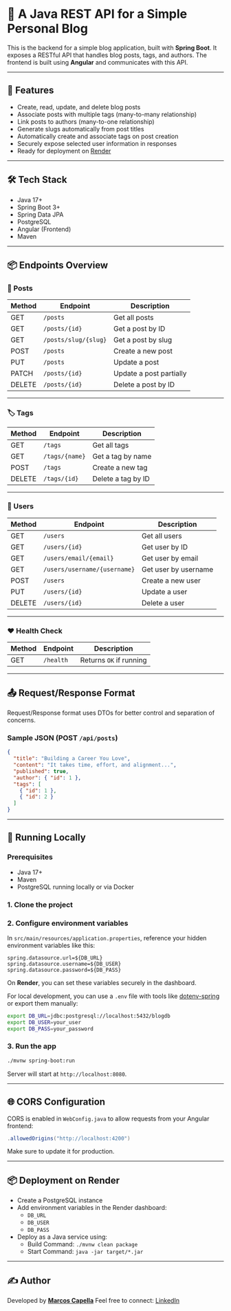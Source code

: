 # 📝 A Java REST API for a Simple Personal Blog

This is the backend for a simple blog application, built with **Spring Boot**. It exposes a RESTful API that handles blog posts, tags, and authors. The frontend is built using **Angular** and communicates with this API.

---

## 🚀 Features

- Create, read, update, and delete blog posts
- Associate posts with multiple tags (many-to-many relationship)
- Link posts to authors (many-to-one relationship)
- Generate slugs automatically from post titles
- Automatically create and associate tags on post creation
- Securely expose selected user information in responses
- Ready for deployment on [Render](https://render.com)

---

## 🛠️ Tech Stack

- Java 17+
- Spring Boot 3+
- Spring Data JPA
- PostgreSQL
- Angular (Frontend)
- Maven

---

## 📦 Endpoints Overview

### 📝 Posts

| Method | Endpoint             | Description                          |
|--------|----------------------|--------------------------------------|
| GET    | `/posts`             | Get all posts                        |
| GET    | `/posts/{id}`        | Get a post by ID                     |
| GET    | `/posts/slug/{slug}` | Get a post by slug                   |
| POST   | `/posts`             | Create a new post                    |
| PUT    | `/posts`             | Update a post                        |
| PATCH  | `/posts/{id}`        | Update a post partially
| DELETE | `/posts/{id}`        | Delete a post by ID                  |

---

### 🏷️ Tags

| Method | Endpoint           | Description                          |
|--------|--------------------|--------------------------------------|
| GET    | `/tags`            | Get all tags                         |
| GET    | `/tags/{name}`     | Get a tag by name                    |
| POST   | `/tags`            | Create a new tag                     |
| DELETE | `/tags/{id}`       | Delete a tag by ID                   |

---

### 👤 Users

| Method | Endpoint                     | Description                          |
|--------|------------------------------|--------------------------------------|
| GET    | `/users`                     | Get all users                        |
| GET    | `/users/{id}`                | Get user by ID                       |
| GET    | `/users/email/{email}`       | Get user by email                    |
| GET    | `/users/username/{username}` | Get user by username                 |
| POST   | `/users`                     | Create a new user                    |
| PUT    | `/users/{id}`                | Update a user                        |
| DELETE | `/users/{id}`                | Delete a user                        |

---

### ❤️ Health Check

| Method | Endpoint     | Description            |
|--------|--------------|------------------------|
| GET    | `/health`    | Returns `OK` if running|

---

## 📤 Request/Response Format

Request/Response format uses DTOs for better control and separation of concerns.

### Sample JSON (POST `/api/posts`)

```json
{
  "title": "Building a Career You Love",
  "content": "It takes time, effort, and alignment...",
  "published": true,
  "author": { "id": 1 },
  "tags": [
    { "id": 1 },
    { "id": 2 }
  ]
}

```

---

## 🧪 Running Locally

### Prerequisites

- Java 17+
- Maven
- PostgreSQL running locally or via Docker

### 1. Clone the project

### 2. Configure environment variables

In `src/main/resources/application.properties`, reference your hidden environment variables like this:

```properties
spring.datasource.url=${DB_URL}
spring.datasource.username=${DB_USER}
spring.datasource.password=${DB_PASS}
```

On **Render**, you can set these variables securely in the dashboard.

For local development, you can use a `.env` file with tools like [dotenv-spring](https://github.com/cdimascio/dotenv-java) or export them manually:

```bash
export DB_URL=jdbc:postgresql://localhost:5432/blogdb
export DB_USER=your_user
export DB_PASS=your_password
```

### 3. Run the app

```bash
./mvnw spring-boot:run
```

Server will start at `http://localhost:8080`.

---

## 🌐 CORS Configuration

CORS is enabled in `WebConfig.java` to allow requests from your Angular frontend:

```java
.allowedOrigins("http://localhost:4200")
```

Make sure to update it for production.

---

## 📦 Deployment on Render

- Create a PostgreSQL instance
- Add environment variables in the Render dashboard:
    - `DB_URL`
    - `DB_USER`
    - `DB_PASS`
- Deploy as a Java service using:
    - Build Command: `./mvnw clean package`
    - Start Command: `java -jar target/*.jar`

---

## ✍️ Author

Developed by [**Marcos Capella**](https://marcoscapella.com.br) 
Feel free to connect: [LinkedIn](https://linkedin.com/in/marcoscapella)
